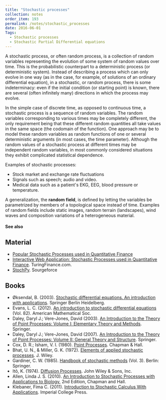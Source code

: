 ```yaml
---
title: "Stochastic processes"
collection: notes
order_item: 193
permalink: /notes/stochastic_processes
date: 2016-06-01
Tags:
  - Stochastic processes
  - Stochastic Partial Differential equations
---
```


A stochastic process, or often random process, is a collection of random variables representing the evolution of some system of random values over time. This is the probabilistic counterpart to a deterministic process (or deterministic system). Instead of describing a process which can only evolve in one way (as in the case, for example, of solutions of an ordinary differential equation), in a stochastic, or random process, there is some indeterminacy: even if the initial condition (or starting point) is known, there are several (often infinitely many) directions in which the process may evolve.

In the simple case of discrete time, as opposed to continuous time, a stochastic process is a sequence of random variables. The random variables corresponding to various times may be completely different, the only requirement being that these different random quantities all take values in the same space (the codomain of the function). One approach may be to model these random variables as random functions of one or several deterministic arguments (in most cases, the time parameter). Although the random values of a stochastic process at different times may be independent random variables, in most commonly considered situations they exhibit complicated statistical dependence.

Examples of stochastic processes:
* Stock market and exchange rate fluctuations
* Signals such as speech; audio and video.
* Medical data such as a patient's EKG, EEG, blood pressure or temperature.

A generalization, the **random field**, is defined by letting the variables be parametrized by members of a topological space instead of time. Examples of random fields include static images, random terrain (landscapes), wind waves and composition variations of a heterogeneous material.


#### See also



## Material
* [Popular Stochastic Processes used in Quantitative Finance](http://www.sitmo.com/article/popular-stochastic-processes-in-finance/)
* [Interactive Web Application: Stochastic Processes used in Quantitative Finance](http://turingfinance.com/interactive-stochastic-processes/). TuringFinance.com.
* [StochPy](http://stochpy.sourceforge.net/). Sourgeforce




## Books
* Øksendal, B. (2003). [Stochastic differential equations. An introduction with applications](https://www.goodreads.com/book/show/584626.Stochastic_Differential_Equations). Springer Berlin Heidelberg.
* Evans, L. C. (2012). [An introduction to stochastic differential equations](https://www.goodreads.com/book/show/18705882-an-introduction-to-stochastic-differential-equations) (Vol. 82). American Mathematical Soc.
* Daley, Daryl J.; Vere-Jones, David (2003). [An Introduction to the Theory of Point Processes: Volume I: Elementary Theory and Methods](https://www.goodreads.com/book/show/21994929-an-introduction-to-the-theory-of-point-processes-volume-i). Springer.
* Daley, Daryl J.; Vere-Jones, David (2007). [An Introduction to the Theory of Point Processes: Volume II: General Theory and Structure](https://www.goodreads.com/book/show/2378168.An_Introduction_to_the_Theory_of_Point_Processes_Volume_II). Springer.
* Cox, D. R.; Isham, V. I. (1980). [Point Processes](https://www.goodreads.com/book/show/2318348.Point_Processes). Chapman & Hall.
* Bhat, U. N., & Miller, G. K. (1972). [Elements of applied stochastic processes](https://www.goodreads.com/book/show/1229519.Applied_Stochastic_Processes_3e). J. Wiley.
* Gardiner, C. W. (1985). [Handbook of stochastic methods](https://www.goodreads.com/book/show/952792.Handbook_Of_Stochastic_Methods_For_Physics_Chemistry_And_The_Natural_Sciences) (Vol. 3). Berlin: Springer.
* Itô, K. (1974). [Diffusion Processes](). John Wiley & Sons, Inc.
* Allen, Linda J. S. (2010). [An Introduction to Stochastic Processes with Applications to Biology](https://www.goodreads.com/book/show/19862532-an-introduction-to-stochastic-processes-with-applications-to-biology-se), 2nd Edition, Chapman and Hall.
* Klebaner, Fima C. (2011). [Introduction to Stochastic Calculus With Applications](https://www.goodreads.com/book/show/20808450-introduction-to-stochastic-calculus-with-applications). Imperial College Press.


